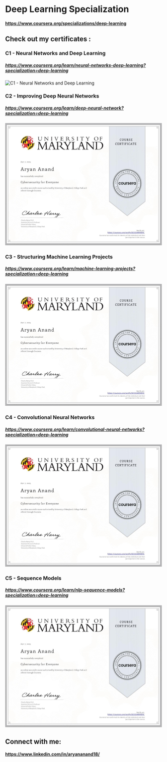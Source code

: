 # Deep Learning Specialization

#### https://www.coursera.org/specializations/deep-learning

## Check out my certificates :

### C1 - Neural Networks and Deep Learning
##### https://www.coursera.org/learn/neural-networks-deep-learning?specialization=deep-learning

![C1 - Neural Networks and Deep Learning]()

### C2 - Improving Deep Neural Networks
##### https://www.coursera.org/learn/deep-neural-network?specialization=deep-learning

![C2 - Improving Deep Neural Networks](https://github.com/aryann-anand/deep-learning-specialization/blob/main/2%20Improving%20Deep%20Neural%20Networks/Improving%20Deep%20Neural%20Networks.jpeg)

### C3 - Structuring Machine Learning Projects
##### https://www.coursera.org/learn/machine-learning-projects?specialization=deep-learning

![C3 - Structuring Machine Learning Projects](https://github.com/aryann-anand/deep-learning-specialization/blob/main/3%20Structuring%20Machine%20Learning%20Projects/Structuring%20Machine%20Learning%20Projects.jpeg)

### C4 - Convolutional Neural Networks
##### https://www.coursera.org/learn/convolutional-neural-networks?specialization=deep-learning

![C4 - Convolutional Neural Networks](https://github.com/aryann-anand/deep-learning-specialization/blob/main/4%20Convolutional%20Neural%20Networks/Convolutional%20Neural%20Networks.jpeg)

### C5 - Sequence Models
##### https://www.coursera.org/learn/nlp-sequence-models?specialization=deep-learning

![C5 - Sequence Models](https://github.com/aryann-anand/deep-learning-specialization/blob/main/5%20Sequence%20Models/Sequence%20Models.jpeg)

## Connect with me:

#### https://www.linkedin.com/in/aryananand18/
